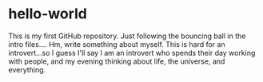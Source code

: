 # hello-world
This is my first GitHub repository.  Just following the bouncing ball in the intro files....
Hm, write something about myself.  This is hard for an introvert...so I guess I'll say I am an introvert who spends their day working with people, and my evening thinking about life, the universe, and everything.
